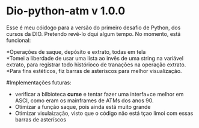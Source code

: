 # Dio-python-atm v 1.0.0

Esse é meu cóidogo para a versão do primeiro desafio de Python, dos cursos da DIO. Pretendo revê-lo dqui algum tempo. No momento, está funcional:

*Operações de saque, depósito e extrato, todas em tela  
*Tomei a liberdade de usar uma lista ao invês de uma string na variável extrato, para registrar todo histórioco de tranações na operação extrato.  
*Para fins estéticos, fiz barras de asteriscos para melhor visualização.

#Implementações futuras:

* verificar a bilbioteca __curse__ e tentar fazer uma interfa=ce melhor em ASCI, como eram os mainframes de ATMs dos anos 90.
* Otimizar a função saque, pois ainda está muito grande
* Otimizar visulaização, visto que o código não está tçao limoi com essas barras de asteríscos
